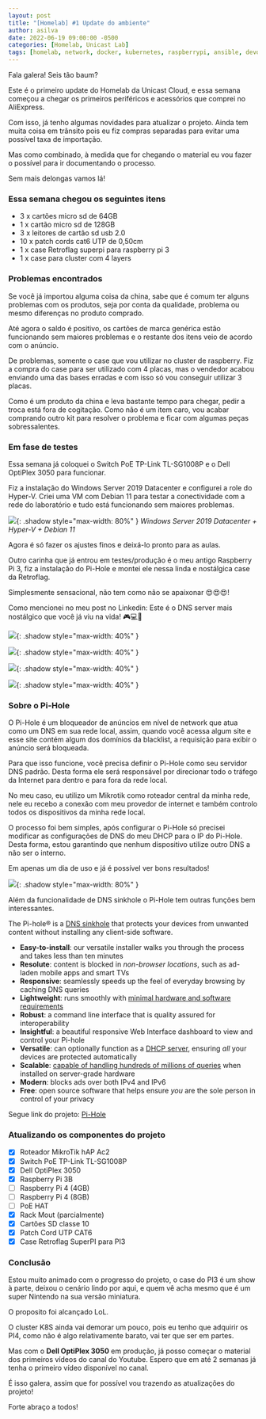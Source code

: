 ```yaml
---
layout: post
title: "[Homelab] #1 Update do ambiente"
author: asilva
date: 2022-06-19 09:00:00 -0500
categories: [Homelab, Unicast Lab]
tags: [homelab, network, docker, kubernetes, raspberrypi, ansible, devops, terraform, gitops, k8s, k3s, cluster, routing]
---
```


Fala galera! Seis tão baum?

Este é o primeiro update do Homelab da Unicast Cloud, e essa semana começou a chegar os primeiros periféricos e acessórios que comprei no AliExpress.

Com isso, já tenho algumas novidades para atualizar o projeto. Ainda tem muita coisa em trânsito pois eu fiz compras separadas para evitar uma possível taxa de importação. 

Mas como combinado, à medida que for chegando o material eu vou fazer o possível para ir documentando o processo.

Sem mais delongas vamos lá!

### **Essa semana chegou os seguintes itens**

- 3 x cartões micro sd de 64GB
- 1 x cartão micro sd de 128GB
- 3 x leitores de cartão sd usb 2.0
- 10 x patch cords cat6 UTP de 0,50cm
- 1 x case Retroflag superpi para raspberry pi 3
- 1 x case para cluster com 4 layers

### **Problemas encontrados**

Se você já importou alguma coisa da china, sabe que é comum ter alguns problemas com os produtos, seja por conta da qualidade, problema ou mesmo diferenças no produto comprado.

Até agora o saldo é positivo, os cartões de marca genérica estão funcionando sem maiores problemas e o restante dos itens veio de acordo com o anúncio.

De problemas, somente o case que vou utilizar no cluster de raspberry. Fiz a compra do case para ser utilizado com 4 placas, mas o vendedor acabou enviando uma das bases erradas e com isso só vou conseguir utilizar 3 placas.

Como é um produto da china e leva bastante tempo para chegar, pedir a troca está fora de cogitação. Como não é um item caro, vou acabar comprando outro kit para resolver o problema e ficar com algumas peças sobressalentes.

### **Em fase de testes**

Essa semana já coloquei o Switch PoE TP-Link TL-SG1008P e o Dell OptiPlex 3050 para funcionar.

Fiz a instalação do Windows Server 2019 Datacenter e configurei a role do Hyper-V. Criei uma VM com Debian 11 para testar a conectividade com a rede do laboratório e tudo está funcionando sem maiores problemas.

![](/assets/img/25/homelab1-1.png){: .shadow style="max-width: 80%" } _Windows Server 2019 Datacenter + Hyper-V + Debian 11_

Agora é só fazer os ajustes finos e deixá-lo pronto para as aulas.

Outro carinha que já entrou em testes/produção é o meu antigo Raspberry Pi 3, fiz a instalação do Pi-Hole e montei ele nessa linda e nostálgica case da Retroflag.

Simplesmente sensacional, não tem como não se apaixonar 😍😍😍!

Como mencionei no meu post no Linkedin: Este é o DNS server mais nostálgico que você já viu na vida! 🎮💻🐧

![](/assets/img/25/homelab1-2.jpeg){: .shadow style="max-width: 40%" }

![](/assets/img/25/homelab1-3.jpeg){: .shadow style="max-width: 40%" }

![](/assets/img/25/homelab1-4.jpeg){: .shadow style="max-width: 40%" }

![](/assets/img/25/homelab1-5.jpeg){: .shadow style="max-width: 40%" }

### **Sobre o Pi-Hole**

O Pi-Hole é um bloqueador de anúncios em nível de network que atua como um DNS em sua rede local, assim, quando você acessa algum site e esse site contém algum dos domínios da blacklist, a requisição para exibir o anúncio será bloqueada.

Para que isso funcione, você precisa definir o Pi-Hole como seu servidor DNS padrão. Desta forma ele será responsável por direcionar todo o tráfego da Internet para dentro e para fora da rede local. 

No meu caso, eu utilizo um Mikrotik como roteador central da minha rede, nele eu recebo a conexão com meu provedor de internet e também controlo todos os dispositivos da minha rede local.

O processo foi bem simples, após configurar o Pi-Hole só precisei modificar as configurações de DNS do meu DHCP para o IP do Pi-Hole. Desta forma, estou garantindo que nenhum dispositivo utilize outro DNS a não ser o interno.

Em apenas um dia de uso e já é possível ver bons resultados!

![](/assets/img/25/homelab1-6.png){: .shadow style="max-width: 80%" }

Além da funcionalidade de DNS sinkhole o Pi-Hole tem outras funções bem interessantes.

The Pi-hole® is a [DNS sinkhole](https://en.wikipedia.org/wiki/DNS_Sinkhole) that protects your devices from unwanted content without installing any client-side software.

- **Easy-to-install**: our versatile installer walks you through the process and takes less than ten minutes
- **Resolute**: content is blocked in _non-browser locations_, such as ad-laden mobile apps and smart TVs
- **Responsive**: seamlessly speeds up the feel of everyday browsing by caching DNS queries
- **Lightweight**: runs smoothly with [minimal hardware and software requirements](https://docs.pi-hole.net/main/prerequisites/)
- **Robust**: a command line interface that is quality assured for interoperability
- **Insightful**: a beautiful responsive Web Interface dashboard to view and control your Pi-hole
- **Versatile**: can optionally function as a [DHCP server](https://discourse.pi-hole.net/t/how-do-i-use-pi-holes-built-in-dhcp-server-and-why-would-i-want-to/3026), ensuring *all* your devices are protected automatically
- **Scalable**: [capable of handling hundreds of millions of queries](https://pi-hole.net/2017/05/24/how-much-traffic-can-pi-hole-handle/) when installed on server-grade hardware
- **Modern**: blocks ads over both IPv4 and IPv6
- **Free**: open source software that helps ensure _you_ are the sole person in control of your privacy

Segue link do projeto: <a href="https://github.com/pi-hole/pi-hole/blob/master/README.md" target="_blank"> Pi-Hole</a>

### **Atualizando os componentes do projeto**

- [X] Roteador MikroTik hAP Ac2 
- [X] Switch PoE TP-Link TL-SG1008P
- [X] Dell OptiPlex 3050
- [X] Raspberry Pi 3B
- [ ] Raspberry Pi 4 (4GB) 
- [ ] Raspberry Pi 4 (8GB) 
- [ ] PoE HAT
- [X] Rack Mout (parcialmente)
- [X] Cartões SD classe 10
- [X] Patch Cord UTP CAT6
- [X] Case Retroflag SuperPI para PI3

### **Conclusão**

Estou muito animado com o progresso do projeto, o case do PI3 é um show à parte, deixou o cenário lindo por aqui, e quem vê acha mesmo que é um super Nintendo na sua versão miniatura.

O proposito foi alcançado LoL. 

O cluster K8S ainda vai demorar um pouco, pois eu tenho que adquirir os PI4, como não é algo relativamente barato, vai ter que ser em partes.

Mas com o **Dell OptiPlex 3050** em produção, já posso começar o material dos primeiros vídeos do canal do Youtube. Espero que em até 2 semanas já tenha o primeiro vídeo disponível no canal.

É isso galera, assim que for possível vou trazendo as atualizações do projeto!

Forte abraço a todos!
